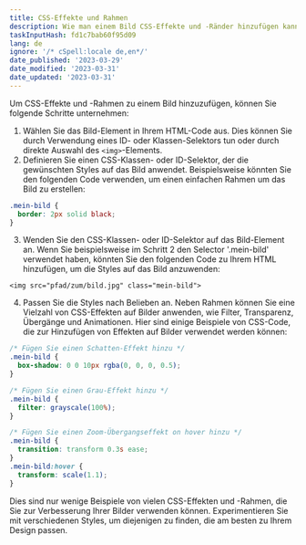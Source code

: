 ```yaml
---
title: CSS-Effekte und Rahmen
description: Wie man einem Bild CSS-Effekte und -Ränder hinzufügen kann.
taskInputHash: fd1c7bab60f95d09
lang: de
ignore: '/* cSpell:locale de,en*/'
date_published: '2023-03-29'
date_modified: '2023-03-31'
date_updated: '2023-03-31'
---
```

Um CSS-Effekte und -Rahmen zu einem Bild hinzuzufügen, können Sie folgende Schritte unternehmen:
1. Wählen Sie das Bild-Element in Ihrem HTML-Code aus. Dies können Sie durch Verwendung eines ID- oder Klassen-Selektors tun oder durch direkte Auswahl des `<img>`-Elements.
2. Definieren Sie einen CSS-Klassen- oder ID-Selektor, der die gewünschten Styles auf das Bild anwendet. Beispielsweise könnten Sie den folgenden Code verwenden, um einen einfachen Rahmen um das Bild zu erstellen:

```css
.mein-bild {
  border: 2px solid black;
}
```


3. Wenden Sie den CSS-Klassen- oder ID-Selektor auf das Bild-Element an. Wenn Sie beispielsweise im Schritt 2 den Selector '.mein-bild' verwendet haben, könnten Sie den folgenden Code zu Ihrem HTML hinzufügen, um die Styles auf das Bild anzuwenden:

```arduino
<img src="pfad/zum/bild.jpg" class="mein-bild">
```


4. Passen Sie die Styles nach Belieben an. Neben Rahmen können Sie eine Vielzahl von CSS-Effekten auf Bilder anwenden, wie Filter, Transparenz, Übergänge und Animationen. Hier sind einige Beispiele von CSS-Code, die zur Hinzufügen von Effekten auf Bilder verwendet werden können:

```css
/* Fügen Sie einen Schatten-Effekt hinzu */
.mein-bild {
  box-shadow: 0 0 10px rgba(0, 0, 0, 0.5);
}

/* Fügen Sie einen Grau-Effekt hinzu */
.mein-bild {
  filter: grayscale(100%);
}

/* Fügen Sie einen Zoom-Übergangseffekt on hover hinzu */
.mein-bild {
  transition: transform 0.3s ease;
}
.mein-bild:hover {
  transform: scale(1.1);
}
```


Dies sind nur wenige Beispiele von vielen CSS-Effekten und -Rahmen, die Sie zur Verbesserung Ihrer Bilder verwenden können. Experimentieren Sie mit verschiedenen Styles, um diejenigen zu finden, die am besten zu Ihrem Design passen.
